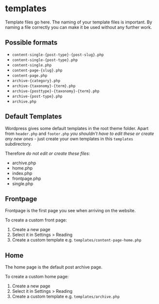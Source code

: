# templates

Template files go here. The naming of your template files is important. By naming a file correctly you can make it be used without any further work.

## Possible formats

 * `content-single-{post-type}-{post-slug}.php`
 * `content-single-{post-type}.php`
 * `content-single.php`
 * `content-page-{slug}.php`
 * `content-page.php`
 * `archive-{category}.php`
 * `archive-{taxonomy}-{term}.php`
 * `archive-{posttype}-{taxonomy}-{term}.php`
 * `archive-{post-type}.php`
 * `archive.php`

## Default Templates

Wordpress gives some default templates in the root theme folder. Apart from `header.php` and `footer.php` *you shouldn't have to edit these or create any new ones* - just create your own templates in this `templates` subdirectory.

Therefore *do not edit or create these files*:

* archive.php
* home.php
* index.php
* frontpage.php
* single.php

## Frontpage

Frontpage is the first page you see when arriving on the website.

To create a custom front page:

1. Create a new page
2. Select it in Settings > Reading
3. Create a custom template e.g. `templates/content-page-home.php`

## Home

The home page is the default post archive page.

To create a custom home page:

1. Create a new page
2. Select it in Settings > Reading
3. Create a custom template e.g. `templates/archive.php`
